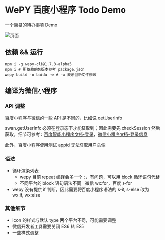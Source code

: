 # WePY 百度小程序 Todo Demo

一个简易的待办事项 Demo

![页面](imgs/swan-demo.gif)

## 依赖 && 运行

```shell
npm i -g wepy-cli@1.7.3-alpha5
npm i # 所依赖的包版本参考 package.json
wepy build -o baidu -w # -w 表示监听文件修改
```

## 编译为微信小程序

### API 调整

百度小程序与微信的一些 API 是不同的，比如说 getUserInfo

swan.getUserInfo 必须在登录态下才能获取到；因此需要先 checkSession 然后获取，细节可参考：[百度智能小程序文档-登录](https://smartprogram.baidu.com/docs/develop/api/open_log/)，[微信小程序文档-登录信息](https://developers.weixin.qq.com/miniprogram/dev/api/wx.getUserInfo.html)

此外，百度小程序使用测试 appid 无法获取用户头像

### 语法

- 循环渲染列表
  - wepy 目前 repeat 编译会多一个 `:`，有问题，可以用 block 循环语句代替
  - 不同平台的 block 语句语法不同，微信 wx:for，百度 s-for
- wepy 没有提供 if 判断，因此需要将百度小程序语法的 s-if, s-else 改为 wx:if, wx:else

### 其他细节

- icon 的样式与默认 type 两个平台不同，可能需要调整
- 微信开发者工具需要关闭 ES6 转 ES5
- 一些样式调整
